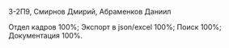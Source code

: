 3-2П9, Смирнов Дмирий, Абраменков Даниил

Отдел кадров 100%;
Экспорт в json/excel 100%;
Поиск 100%;
Документация 100%.
